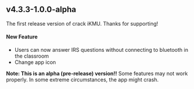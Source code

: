 ## v4.3.3-1.0.0-alpha

The first release version of crack iKMU. Thanks for supporting!

#### New Feature

* Users can now answer IRS questions without connecting to bluetooth in the classroom
* Change app icon 

**Note: This is an alpha (pre-release) version!!** Some features may not work properly. In some extreme circumstances, the app might crash.
